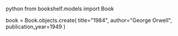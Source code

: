 python from bookshelf.models import Book 

book = Book.objects.create(
    title="1984", 
    author="George Orwell",        
    publication_year=1949
)